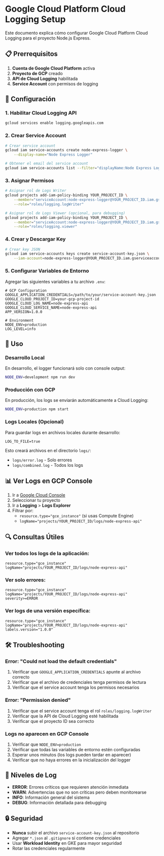 # Google Cloud Platform Cloud Logging Setup

Este documento explica cómo configurar Google Cloud Platform Cloud Logging para el proyecto Node.js Express.

## 📋 Prerrequisitos

1. **Cuenta de Google Cloud Platform** activa
2. **Proyecto de GCP** creado
3. **API de Cloud Logging** habilitada
4. **Service Account** con permisos de logging

## 🔧 Configuración

### 1. Habilitar Cloud Logging API

```bash
gcloud services enable logging.googleapis.com
```

### 2. Crear Service Account

```bash
# Crear service account
gcloud iam service-accounts create node-express-logger \
    --display-name="Node Express Logger"

# Obtener el email del service account
gcloud iam service-accounts list --filter="displayName:Node Express Logger"
```

### 3. Asignar Permisos

```bash
# Asignar rol de Logs Writer
gcloud projects add-iam-policy-binding YOUR_PROJECT_ID \
    --member="serviceAccount:node-express-logger@YOUR_PROJECT_ID.iam.gserviceaccount.com" \
    --role="roles/logging.logWriter"

# Asignar rol de Logs Viewer (opcional, para debugging)
gcloud projects add-iam-policy-binding YOUR_PROJECT_ID \
    --member="serviceAccount:node-express-logger@YOUR_PROJECT_ID.iam.gserviceaccount.com" \
    --role="roles/logging.viewer"
```

### 4. Crear y Descargar Key

```bash
# Crear key JSON
gcloud iam service-accounts keys create service-account-key.json \
    --iam-account=node-express-logger@YOUR_PROJECT_ID.iam.gserviceaccount.com
```

### 5. Configurar Variables de Entorno

Agregar las siguientes variables a tu archivo `.env`:

```env
# GCP Configuration
GOOGLE_APPLICATION_CREDENTIALS=/path/to/your/service-account-key.json
GOOGLE_CLOUD_PROJECT_ID=your-gcp-project-id
GOOGLE_CLOUD_LOG_NAME=node-express-api
GOOGLE_CLOUD_SERVICE_NAME=node-express-api
APP_VERSION=1.0.0

# Environment
NODE_ENV=production
LOG_LEVEL=info
```

## 🚀 Uso

### Desarrollo Local

En desarrollo, el logger funcionará solo con console output:

```bash
NODE_ENV=development npm run dev
```

### Producción con GCP

En producción, los logs se enviarán automáticamente a Cloud Logging:

```bash
NODE_ENV=production npm start
```

### Logs Locales (Opcional)

Para guardar logs en archivos locales durante desarrollo:

```env
LOG_TO_FILE=true
```

Esto creará archivos en el directorio `logs/`:
- `logs/error.log` - Solo errores
- `logs/combined.log` - Todos los logs

## 📊 Ver Logs en GCP Console

1. Ir a [Google Cloud Console](https://console.cloud.google.com)
2. Seleccionar tu proyecto
3. Ir a **Logging** > **Logs Explorer**
4. Filtrar por:
   - `resource.type="gce_instance"` (si usas Compute Engine)
   - `logName="projects/YOUR_PROJECT_ID/logs/node-express-api"`

## 🔍 Consultas Útiles

### Ver todos los logs de la aplicación:
```
resource.type="gce_instance"
logName="projects/YOUR_PROJECT_ID/logs/node-express-api"
```

### Ver solo errores:
```
resource.type="gce_instance"
logName="projects/YOUR_PROJECT_ID/logs/node-express-api"
severity>=ERROR
```

### Ver logs de una versión específica:
```
resource.type="gce_instance"
logName="projects/YOUR_PROJECT_ID/logs/node-express-api"
labels.version="1.0.0"
```

## 🛠️ Troubleshooting

### Error: "Could not load the default credentials"

1. Verificar que `GOOGLE_APPLICATION_CREDENTIALS` apunte al archivo correcto
2. Verificar que el archivo de credenciales tenga permisos de lectura
3. Verificar que el service account tenga los permisos necesarios

### Error: "Permission denied"

1. Verificar que el service account tenga el rol `roles/logging.logWriter`
2. Verificar que la API de Cloud Logging esté habilitada
3. Verificar que el proyecto ID sea correcto

### Logs no aparecen en GCP Console

1. Verificar que `NODE_ENV=production`
2. Verificar que todas las variables de entorno estén configuradas
3. Esperar unos minutos (los logs pueden tardar en aparecer)
4. Verificar que no haya errores en la inicialización del logger

## 📝 Niveles de Log

- **ERROR**: Errores críticos que requieren atención inmediata
- **WARN**: Advertencias que no son críticas pero deben monitorearse
- **INFO**: Información general del sistema
- **DEBUG**: Información detallada para debugging

## 🔒 Seguridad

- **Nunca** subir el archivo `service-account-key.json` al repositorio
- Agregar `*.json` al `.gitignore` si contiene credenciales
- Usar **Workload Identity** en GKE para mayor seguridad
- Rotar las credenciales regularmente
